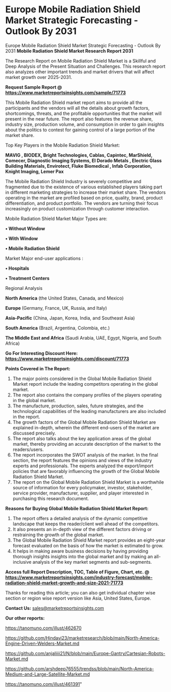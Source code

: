 # Europe Mobile Radiation Shield Market Strategic Forecasting - Outlook By 2031
 Europe Mobile Radiation Shield Market Strategic Forecasting - Outlook By 2031
<strong>Mobile Radiation Shield Market Research Report 2031</strong>

The Research Report on Mobile Radiation Shield Market is a Skillful and Deep Analysis of the Present Situation and Challenges. This research report also analyzes other important trends and market drivers that will affect market growth over 2025-2031.

<strong>Request Sample Report @ <a href=https://www.marketreportsinsights.com/sample/71773>https://www.marketreportsinsights.com/sample/71773</a></strong>

This Mobile Radiation Shield market report aims to provide all the participants and the vendors will all the details about growth factors, shortcomings, threats, and the profitable opportunities that the market will present in the near future. The report also features the revenue share, industry size, production volume, and consumption in order to gain insights about the politics to contest for gaining control of a large portion of the market share.

Top Key Players in the Mobile Radiation Shield Market:

<strong>MAVIG , BIODEX, Bright Technologies, Cablas, Capintec, MarShield, Comecer, Diagnostic Imaging Systems, El Dorado Metals , Electric Glass Building Materials, Envirotect, Fluke Biomedical , Infab Corporation, Knight Imaging, Lemer Pax</strong>

The Mobile Radiation Shield Industry is severely competitive and fragmented due to the existence of various established players taking part in different marketing strategies to increase their market share. The vendors operating in the market are profiled based on price, quality, brand, product differentiation, and product portfolio. The vendors are turning their focus increasingly on product customization through customer interaction.

Mobile Radiation Shield Market Major Types are:

<strong>• Without Window

• With Window

• Mobile Radiation Shield</strong>

Market Major end-user applications :

<strong>• Hospitals

• Treatment Centers</strong>

Regional Analysis

</u><strong><b>North America</b></strong> (the United States, Canada, and Mexico)

<strong><b>Europe </b></strong>(Germany, France, UK, Russia, and Italy)

<strong><b>Asia-Pacific</b></strong> (China, Japan, Korea, India, and Southeast Asia)

<strong><b>South America</b></strong> (Brazil, Argentina, Colombia, etc.)

<strong><b>The Middle East and Africa</b></strong> (Saudi Arabia, UAE, Egypt, Nigeria, and South Africa)

<strong>Go For Interesting Discount Here: <a href=https://www.marketreportsinsights.com/discount/71773>https://www.marketreportsinsights.com/discount/71773</a></strong>

<strong>Points Covered in The Report:</strong>
<ol>
  <li>The major points considered in the Global Mobile Radiation Shield Market report include the leading competitors operating in the global market.</li>
  <li>The report also contains the company profiles of the players operating in the global market.</li>
  <li>The manufacture, production, sales, future strategies, and the technological capabilities of the leading manufacturers are also included in the report.</li>
  <li>The growth factors of the Global Mobile Radiation Shield Market are explained in-depth, wherein the different end-users of the market are discussed precisely.</li>
  <li>The report also talks about the key application areas of the global market, thereby providing an accurate description of the market to the readers/users.</li>
  <li>The report incorporates the SWOT analysis of the market. In the final section, the report features the opinions and views of the industry experts and professionals. The experts analyzed the export/import policies that are favorably influencing the growth of the Global Mobile Radiation Shield Market.</li>
  <li>The report on the Global Mobile Radiation Shield Market is a worthwhile source of information for every policymaker, investor, stakeholder, service provider, manufacturer, supplier, and player interested in purchasing this research document.</li>
</ol>
<strong>Reasons for Buying Global Mobile Radiation Shield Market Report:</strong>

<ol>
  <li>The report offers a detailed analysis of the dynamic competitive landscape that keeps the reader/client well ahead of the competitors.</li>
  <li>It also presents an in-depth view of the different factors driving or restraining the growth of the global market.</li>
  <li>The Global Mobile Radiation Shield Market report provides an eight-year forecast evaluated on the basis of how the market is estimated to grow.</li>
  <li>It helps in making aware business decisions by having providing thorough insights insights into the global market and by making an all-inclusive analysis of the key market segments and sub-segments.</li>
</ol>
<strong>Access full Report Description, TOC, Table of Figure, Chart, etc. @ <a href=https://www.marketreportsinsights.com/industry-forecast/mobile-radiation-shield-market-growth-and-size-2021-71773>https://www.marketreportsinsights.com/industry-forecast/mobile-radiation-shield-market-growth-and-size-2021-71773</a></strong>


Thanks for reading this article; you can also get individual chapter wise section or region wise report version like Asia, United States, Europe.

<strong>Contact Us:</strong>
sales@marketreportsinsights.com

<strong>Our other reports:</strong>

<a href=https://tanomuno.com/illust/462670>https://tanomuno.com/illust/462670</a>

<a href=https://github.com/Hindavi23/marketresearch/blob/main/North-America-Engine-Driven-Welders-Market.md>https://github.com/Hindavi23/marketresearch/blob/main/North-America-Engine-Driven-Welders-Market.md</a>

<a href=https://github.com/anjaliiii21/N/blob/main/Europe-Gantry/Cartesian-Robots-Market.md>https://github.com/anjaliiii21/N/blob/main/Europe-Gantry/Cartesian-Robots-Market.md</a>

<a href=https://github.com/arshdeep76555/trendss/blob/main/North-America-Medium-and-Large-Satellite-Market.md>https://github.com/arshdeep76555/trendss/blob/main/North-America-Medium-and-Large-Satellite-Market.md</a>

<a href=https://tanomuno.com/illust/461391>https://tanomuno.com/illust/461391</a>"
